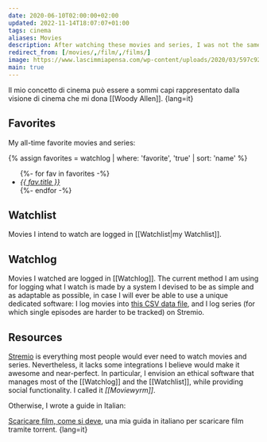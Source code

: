 ```yaml
---
date: 2020-06-10T02:00:00+02:00
updated: 2022-11-14T18:07:07+01:00
tags: cinema
aliases: Movies
description: After watching these movies and series, I was not the same anymore.
redirect_from: [/movies/,/film/,/films/]
image: https://www.lascimmiapensa.com/wp-content/uploads/2020/03/597c9296ed82967974a455aef591ecfc.jpg
main: true
---
```

Il mio concetto di cinema può essere a sommi capi rappresentato dalla visione di cinema che mi dona [[Woody Allen]].
{lang=it}

## Favorites

My all-time favorite movies and series:

{% assign favorites = watchlog | where: 'favorite', 'true' | sort: 'name' %}
<ul class='two'>
    {%- for fav in favorites -%}
        <li>
            <cite><a href='{%- if tommi == '' -%}https://en.wikipedia.org/wiki/{{ fav.title }}{%- else -%}{{ fav.tommi }}{%- endif -%}' title='“{{ fav.title }}”'>{{ fav.title }}</a></cite>
        </li>
    {%- endfor -%}
</ul>

## Watchlist

Movies I intend to watch are logged in [[Watchlist|my Watchlist]].

## Watchlog

Movies I watched are logged in [[Watchlog]]. The current method I am using for logging what I watch is made by a system I devised to be as simple and as adaptable as possible, in case I will ever be able to use a unique dedicated software: I log movies into [this CSV data file](https://codeberg.org/tommi/tommi.space/src/branch/main/data/watchlog.csv 'watchlog.csv in tommi.space data directory'), and I log series (for which single episodes are harder to be tracked) on Stremio.

## Resources

[Stremio](https://strem.io 'Stremio') is everything most people would ever need to watch movies and series. Nevertheless, it lacks some integrations I believe would make it awesome and near-perfect. In particular, I envision an ethical software that manages most of the [[Watchlog]] and the [[Watchlist]], while providing social functionality. I called it <cite>[[Moviewyrm]]</cite>.

Otherwise, I wrote a guide in Italian:

[Scaricare film, come si deve](/scaricare-film 'Scaricare film, come si deve'), una mia guida in italiano per scaricare film tramite torrent.
{lang=it}